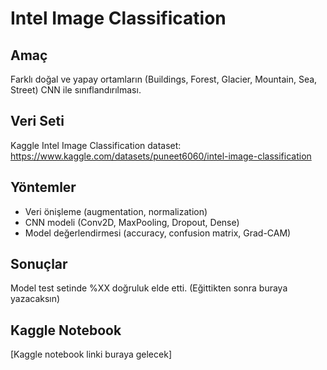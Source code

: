 # Intel Image Classification

## Amaç
Farklı doğal ve yapay ortamların (Buildings, Forest, Glacier, Mountain, Sea, Street) CNN ile sınıflandırılması.

## Veri Seti
Kaggle Intel Image Classification dataset:
https://www.kaggle.com/datasets/puneet6060/intel-image-classification

## Yöntemler
- Veri önişleme (augmentation, normalization)
- CNN modeli (Conv2D, MaxPooling, Dropout, Dense)
- Model değerlendirmesi (accuracy, confusion matrix, Grad-CAM)

## Sonuçlar
Model test setinde %XX doğruluk elde etti. (Eğittikten sonra buraya yazacaksın)

## Kaggle Notebook
[Kaggle notebook linki buraya gelecek]
